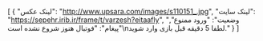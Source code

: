 [
  {
    "لینک عکس": "http://www.upsara.com/images/s110151_.jpg",
    "لینک سایت": "https://sepehr.irib.ir/frame/t/varzesh?eitaafly",
    "وضعیت": "ورود ممنوع",
    "پیغام": "فوتبال هنوز شروع نشده است\nلطفا 5 دقیقه قبل بازی وارد شوید."
  }
]
